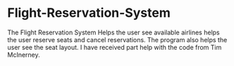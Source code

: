 # Flight-Reservation-System
The Flight Reservation System Helps the user see available airlines helps the user reserve seats and cancel reservations. The program also helps the user see the seat layout. I have received part help with the code from Tim McInerney.

